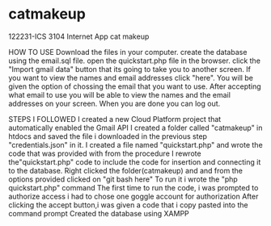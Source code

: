 # catmakeup
122231-ICS 3104 Internet App cat makeup

HOW TO USE
Download the files in your computer.
create the database using the email.sql file.
open the quickstart.php file in the browser.
click the "Import gmail data" button that its going to take you to another screen.
If you want to view the names and email addresses click "here".
You will be given the option of chossing the email that you want to use.
After accepting what email to use you will be able to view the names and the email addresses on your screen.
When you are done you can log out.


STEPS I FOLLOWED
I created a new Cloud Platform project that automatically enabled the Gmail API
I created a folder called "catmakeup" in htdocs and saved the file i downloaded in the previous step "credentials.json" in it.
I created a file named "quickstart.php" and wrote the code that was provided with from the procedure 
I rewrote the"quickstart.php" code to include the code for insertion and connecting it to the database.
Right clicked the folder(catmakeup) and and from the options provided clicked on "git bash here"
To run it i wrote the "php quickstart.php" command
The first time to run the code, i was prompted to authorize access
i had to chose one goggle account for authorization
After clicking the accept button,i was given a code that i copy pasted into the command prompt
Created the database using XAMPP
